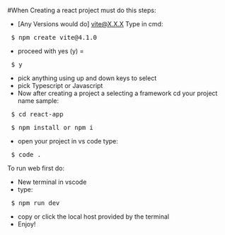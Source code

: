 #When Creating a react project must do this steps:

- [Any Versions would do] vite@X.X.X Type in cmd: <br>
<pre> $ npm create vite@4.1.0 </pre>
- proceed with yes (y) = <br>
<pre> $ y </pre>
- pick anything using up and down keys to select
- pick Typescript or Javascript
- Now after creating a project a selecting a framework cd your project name sample: <br>
<pre> $ cd react-app </pre>
<pre> $ npm install or npm i </pre>
- open your project in vs code type: <br>
<pre> $ code . </pre>

To run web first do:

- New terminal in vscode
- type: <br>
<pre> $ npm run dev </pre>
- copy or click the local host provided by the terminal
- Enjoy!

